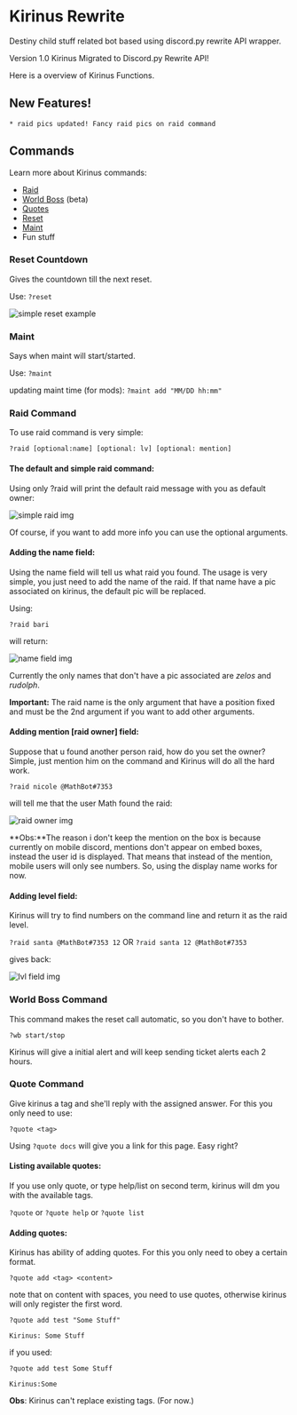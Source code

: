 # Kirinus Rewrite

Destiny child stuff related bot based using discord.py rewrite API wrapper.

Version 1.0 Kirinus Migrated to Discord.py Rewrite API!

Here is a overview of Kirinus Functions.

## New Features!
    * raid pics updated! Fancy raid pics on raid command

## Commands

Learn more about Kirinus commands:

* [Raid](#raid-command)
* [World Boss](#world-boss-command) (beta)
* [Quotes](#quote-command)
* [Reset](#reset-countdown)
* [Maint](#maint)
* Fun stuff

### Reset Countdown
Gives the countdown till the next reset.

Use:
`?reset`

![simple reset example](https://cdn.discordapp.com/attachments/242845451739463681/440325135749349377/unknown.png)

### Maint

Says when maint will start/started.

Use: `?maint`

updating maint time (for mods):
`?maint add "MM/DD hh:mm"`
### Raid Command
To use raid command is very simple:

```?raid [optional:name] [optional: lv] [optional: mention]```

#### The default and simple raid command:

Using only ?raid will print the default raid message with you as default owner:

![simple raid img](https://rodizipa.gitbooks.io/kirinus-docs/content/assets/Default_raid.png)

Of course, if you want to add more info you can use the optional arguments.

#### Adding the name field:

Using the name field will tell us what raid you found. The usage is very simple, you just need to add the name of the raid. If that name have a pic associated on kirinus, the default pic will be replaced.

Using:

```?raid bari```

will return:

![name field img](https://rodizipa.gitbooks.io/kirinus-docs/content/assets/Screenshot_1.png)

Currently the only names that don't have a pic associated are *zelos* and *rudolph*.

**Important:** The raid name is the only argument that have a position fixed and must be the 2nd argument if you want to add other arguments.

#### Adding mention [raid owner] field:

Suppose that u found another person raid, how do you set the owner? Simple, just mention him on the command and Kirinus will do all the hard work.

`?raid nicole @MathBot#7353`

will tell me that the user Math found the raid:

![raid owner img](https://rodizipa.gitbooks.io/kirinus-docs/content/assets/Screenshot_2.png)

**Obs:**The reason i don't keep the mention on the box is because currently on mobile discord, mentions don't appear on embed boxes, instead the user id is displayed. That means that instead of the mention, mobile users will only see numbers. So, using the display name works for now.

#### Adding level field:

Kirinus will try to find numbers on the command line and return it as the raid level.

`?raid santa @MathBot#7353 12` OR `?raid santa 12 @MathBot#7353`

gives back:

![lvl field img](https://rodizipa.gitbooks.io/kirinus-docs/content/assets/Screenshot_3.png)


### World Boss Command

This command makes the reset call automatic, so you don't have to bother.

`?wb start/stop`

Kirinus will give a initial alert and will keep sending ticket alerts each 2 hours.

### Quote Command

Give kirinus a tag and she'll reply with the assigned answer. For this you only need to use:

`?quote <tag>`

Using `?quote docs` will give you a link for this page. Easy right?

#### Listing available quotes:

If you use only quote, or type help/list on second term, kirinus will dm you with the available tags.

`?quote` or `?quote help` or `?quote list`

#### Adding quotes:

Kirinus has ability of adding quotes. For this you only need to obey a certain format.

`?quote add <tag> <content>`

note that on content with spaces, you need to use quotes, otherwise kirinus will only register the first word.

`?quote add test "Some Stuff"`

`Kirinus: Some Stuff`

if you used:

`?quote add test Some Stuff`

`Kirinus:Some`

**Obs**: Kirinus can't replace existing tags. (For now.)